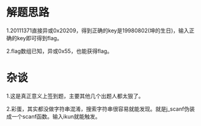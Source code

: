 # 解题思路

1.20111371直接异或0x20209，得到正确的key是19980802(坤的生日)，输入正确的key即可得到flag。

2.flag数组已知，异或0x55，也能获得flag。

# 杂谈

1.这是真正意义上签到题，主要其他几个出题人都太狠了。

2.彩蛋，其实都没做字符串混淆，搜索字符串很容易就能发现。就是j_scanf伪装成一个scanf函数。输入ikun就能触发。